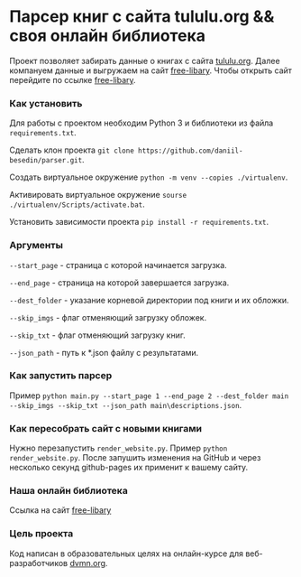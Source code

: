 # Парсер книг с сайта tululu.org && своя онлайн библиотека

Проект позволяет забирать данные о книгах с сайта [tululu.org](https://tululu.org/). Далее компануем данные и выгружаем на сайт [free-libary](https://daniil-besedin.github.io/parser/pages/index1.html). Чтобы открыть сайт перейдите по ссылке [free-libary](https://daniil-besedin.github.io/parser/pages/index1.html).

### Как установить

Для работы с проектом необходим Python 3 и библиотеки из файла `requirements.txt`.

Сделать клон проекта `git clone https://github.com/daniil-besedin/parser.git`.

Создать виртуальное окружение `python -m venv --copies ./virtualenv`.

Активировать виртуальное окружение `sourse ./virtualenv/Scripts/activate.bat`.

Установить зависимости проекта `pip install -r requirements.txt`.

### Аргументы

`--start_page` - страница с которой начинается загрузка.

`--end_page` - страница на которой завершается загрузка.

`--dest_folder` - указание корневой директории под книги и их обложки.

`--skip_imgs` - флаг отменяющий загрузку обложек.

`--skip_txt` - флаг отменяющий загрузку книг.

`--json_path` - путь к *.json файлу с результатами.

### Как запустить парсер

Пример `python main.py --start_page 1 --end_page 2 --dest_folder main --skip_imgs --skip_txt --json_path main\descriptions.json`.

### Как пересобрать сайт с новыми книгами

Нужно перезапустить `render_website.py`. Пример `python render_website.py`. После запушить изменения на GitHub и через несколько секунд github-pages их применит к вашему сайту.

### Наша онлайн библиотека

Ссылка на сайт [free-libary](https://daniil-besedin.github.io/parser/pages/index1.html)

### Цель проекта

Код написан в образовательных целях на онлайн-курсе для веб-разработчиков [dvmn.org](https://dvmn.org/).
